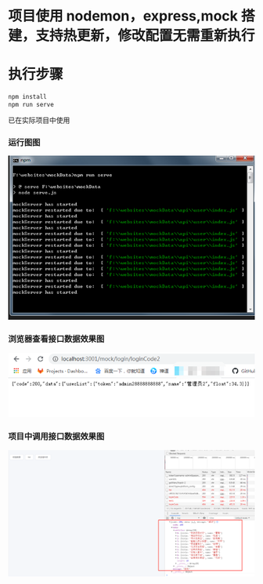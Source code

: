 
# 项目使用 nodemon，express,mock 搭建，支持热更新，修改配置无需重新执行

# 执行步骤
```
npm install
npm run serve

```
已在实际项目中使用

### 运行图图
![image](https://github.com/Amosyue/mockServe/blob/master/%E5%90%AF%E5%8A%A8%E8%BF%90%E8%A1%8C.png?raw=true)
### 浏览器查看接口数据效果图
![image](https://github.com/Amosyue/mockServe/blob/master/%E6%95%88%E6%9E%9C%E5%9B%BE1.png?raw=true)
### 项目中调用接口数据效果图
![image](https://github.com/Amosyue/mockServe/blob/master/%E6%95%88%E6%9E%9C%E5%9B%BE2.png?raw=true)


